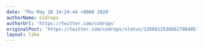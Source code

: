 ```yaml
---
date: 'Thu May 28 14:24:44 +0000 2020'
authorName: Codrops
authorUrl: 'https://twitter.com/codrops'
originalPost: 'https://twitter.com/codrops/status/1266012536861798405'
layout: like
---
```

